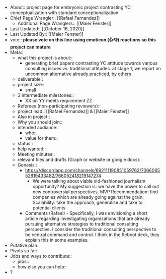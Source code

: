 - About:: project page for embryonic project contrasting YC conceptualization with standard conceptionalization
- Chief Page Wrangler:: [[Rafael Fernandez]]
    - Additional Page Wranglers:: [[Maier Fenster]]
- Last Updated:: [[October 16, 2020]]
- Last Updated By:: [[Maier Fenster]]  
- vote:: **please vote on this line using emoticon (👍👎) reactions so this project can mature**
- Meta::
    - what this project is about::
        - generating brief papers contrasting YC attitude towards various consulting issues vs. traditional attitudes. at stage 1, we report on uncommon alternative already practiced, by others
    - deliverable::
    - project size::
        - small
    - 3 intermediate milestones::
        - XX on YY meets requirement ZZ
    - Referees (non-participating reviewers)::
    - project lead:: [[Rafael Fernandez]] & [[Maier Fenster]]
    - Also in project:: 
    - Why you should join::
    - intended audiance::
        - who::
        - value for them::
    - status::
    - help wanted::
    - Meeting minutes::
    - relevant files and drafts (Graph or website or google docs)::
    - Genesis::
        - https://discordapp.com/channels/692111190851059762/706606552819433482/766052418219147274
            - We were talking about viable old-fashioned journalism opportunity?
My suggestion is: we have the power to call out new controversial perspectives.
MVP Recommendation: find companies which are already going against the grain.
Scalability: take the approach, generalise and take to potential clients
        - Comments (Rafael) - Specifically, I was envisioning a short article regarding investigating organizations that are already pursuing alternative strategies to traditional consulting perspective. I consider the traditional consulting perspective to be central command and control. I think in the Reboot deck, they explain this in some examples.
- Putative plan::
- Pivots so far::
- Jobs and ways to contribute::
    - jobs::
    - how else you can help::
- ?
